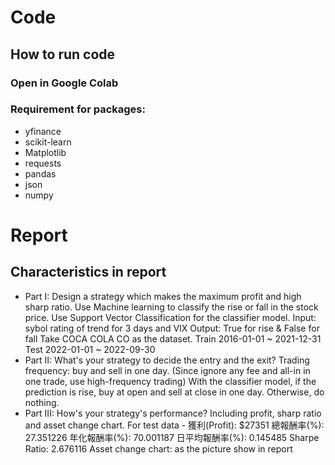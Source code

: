 # Code
## How to run code
### Open in **Google Colab**
### Requirement for packages: 
- yfinance
- scikit-learn
- Matplotlib
- requests
- pandas
- json
- numpy

# Report
## Characteristics in report
- Part I: Design a strategy which makes the maximum profit and high sharp ratio.
Use Machine learning to classify the rise or fall in the stock price.
Use Support Vector Classification for the classifier model.
Input: sybol rating of trend for 3 days and VIX
Output: True for rise & False for fall
Take COCA COLA CO as the dataset.
Train 2016-01-01 ~ 2021-12-31
Test 2022-01-01 ~ 2022-09-30
- Part II: What's your strategy to decide the entry and the exit?
Trading frequency: buy and sell in one day. (Since ignore any fee and all-in in one trade, use high-frequency trading)
With the classifier model, if the prediction is rise, buy at open and sell at close in one day. Otherwise, do nothing.
- Part III:	How's your strategy's performance? Including profit, sharp ratio and asset change chart.
  For test data -
    獲利(Profit): $27351
    總報酬率(%): 27.351226
    年化報酬率(%): 70.001187
    日平均報酬率(%): 0.145485
    Sharpe Ratio: 2.676116
Asset change chart: as the picture show in report
